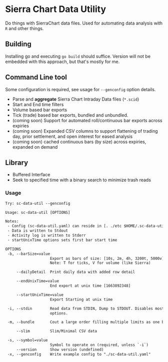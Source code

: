 
# Sierra Chart Data Utility

Do things with SierraChart data files. Used for automating data analysis with `R` and other things.

## Building

Installing go and executing `go build` should suffice. Version will not be embedded with this approach, but that's mostly for me.

## Command Line tool

Some configuration is required, see usage for `--genconfig` option details.

* Parse and **aggregate** Sierra Chart Intraday Data files (`*.scid`)
* Start and End time filters
* Volume based bar exports
* Tick (trade) based bar exports, bundled and unbundled.
* (coming soon) Support for automated roll/continuous bar exports across expiries
* (coming soon) Expanded CSV columns to support flattening of trading day, prior settlement, and open interest for eased analysis
* (coming soon) cached continuous bars (by size) across expiries, expanded on demand


## Library
* Buffered Interface
* Seek to specified time with a binary search to minimize trash reads

### Usage
```txt
Try: sc-data-util --genconfig

Usage: sc-data-util [OPTIONS]

Notes:
 - Config (sc-data-util.yaml) can reside in [. ./etc $HOME/.sc-data-util/ $HOME/etc /etc]
 - Data is written to Stdout
 - Activity log is written to Stderr
 - startUnixTime options sets first bar start time

OPTIONS
 -b, --barSize=value
                    Export as bars of size: [10s, 2m, 4h, 3200t, 5000v]
                    Note: T for ticks, V for volume (like Sierra)

     --dailyDetail  Print daily data with added row detail

     --endUnixTime=value
                    End export at unix time [1663892348]

     --startUnixTime=value
                    Export Starting at unix time

 -i, --stdin        Read data from STDIN, Dump to STDOUT. Disables most other
                    options.

 -m, --bundle       Cout a large order filling multiple limits as one bundled trade.

     --slim         Slim/Minimal CSV data

 -s, --symbol=value
                    Symbol to operate on (required, unless `-i`)
     --version      Show version (undefined)
 -x, --genconfig    Write example config to "./sc-data-util.yaml"

```

